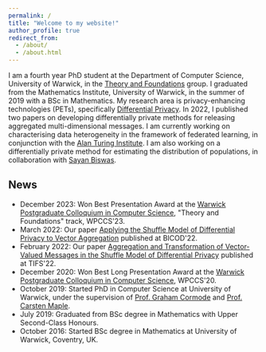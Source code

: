 ```yaml
---
permalink: /
title: "Welcome to my website!"
author_profile: true
redirect_from: 
  - /about/
  - /about.html
---
```


I am a fourth year PhD student at the Department of Computer Science, University of Warwick, in the [Theory and Foundations](https://warwick.ac.uk/fac/sci/dcs/research/focs/) group. I graduated from the Mathematics Institute, University of Warwick, in the summer of 2019 with a BSc in Mathematics. My research area is privacy-enhancing technologies (PETs), specifically [Differential Privacy](https://en.wikipedia.org/wiki/Differential_privacy). In 2022, I published two papers on developing differentially private methods for releasing aggregated multi-dimensional messages. I am currently working on characterising data heterogeneity in the framework of federated learning, in conjunction with the [Alan Turing Institute](https://www.turing.ac.uk/). I am also working on a differentially private method for estimating the distribution of populations, in collaboration with [Sayan Biswas](https://people.epfl.ch/sayan.biswas?lang=en).

News
------
* December 2023: Won Best Presentation Award at the [Warwick Postgraduate Colloquium in Computer Science](https://warwick.ac.uk/fac/sci/dcs/research/wpccs/wpccs23/), "Theory and Foundations" track, WPCCS'23.
* March 2022: Our paper [Applying the Shuffle Model of Differential Privacy to Vector Aggregation](https://arxiv.org/abs/2112.05464) published at BICOD'22.
* February 2022: Our paper [Aggregation and Transformation of Vector-Valued Messages in the Shuffle Model of Differential Privacy](https://ieeexplore.ieee.org/document/9696239) published at TIFS'22.
* December 2020: Won Best Long Presentation Award at the [Warwick Postgraduate Colloquium in Computer Science](https://warwick.ac.uk/fac/sci/dcs/research/wpccs/wpccs20/), WPCCS'20.
* October 2019: Started PhD in Computer Science at University of Warwick, under the supervision of [Prof. Graham Cormode](http://dimacs.rutgers.edu/~graham/) and [Prof. Carsten Maple](https://warwick.ac.uk/fac/sci/wmg/about/our-people/profile?wmgid=1102).
* July 2019: Graduated from BSc degree in Mathematics with Upper Second-Class Honours.
* October 2016: Started BSc degree in Mathematics at University of Warwick, Coventry, UK.
